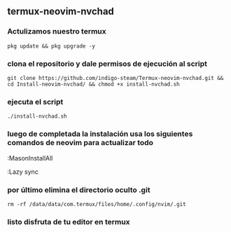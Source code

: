 ## termux-neovim-nvchad 

### **Actulizamos nuestro termux**

<pre><code>pkg update && pkg upgrade -y</code></pre>


### **clona el repositorio y dale permisos de ejecución al script**

<pre><code>git clone https://github.com/indigo-steam/Termux-neovim-nvchad.git && cd Install-neovim-nvchad/ && chmod +x install-nvchad.sh</code></pre>

### ejecuta el script 

<pre><code>./install-nvchad.sh</code></pre>

### luego de completada la instalación usa los siguientes comandos de neovim para actualizar todo 

:MasonInstallAll


:Lazy sync

### por último elimina el directorio oculto .git 

<pre><code>rm -rf /data/data/com.termux/files/home/.config/nvim/.git</code></pre>

### listo disfruta de tu editor en termux 
